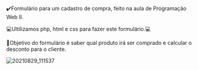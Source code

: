 ✔️Formulário para um cadastro de compra, feito na aula de Programação Web II.

💻Ultilizamos php, html e css para fazer este formulário.💻

📌Objetivo do formulário é saber qual produto irá ser comprado e calcular o desconto para o cliente.

![20210829_111537](https://user-images.githubusercontent.com/79329906/131256291-68021e9f-2e0a-4fc1-80eb-56b8de9cb91a.gif)
